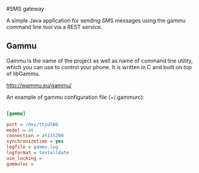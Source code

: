 #SMS gateway

A simple Java application for sending SMS messages using the gammu command line tool via a REST service.

## Gammu

Gammu is the name of the project as well as name of command line utility, which you can use to control your phone. It is written in C and built on top of libGammu.

http://wammu.eu/gammu/

An example of gammu configuration file (~/.gammurc):


```ini

[gammu]

port = /dev/ttyUSB0
model = at
connection = at115200
synchronizetime = yes
logfile = gammu.log
logformat = textalldate
use_locking =
gammuloc =

```